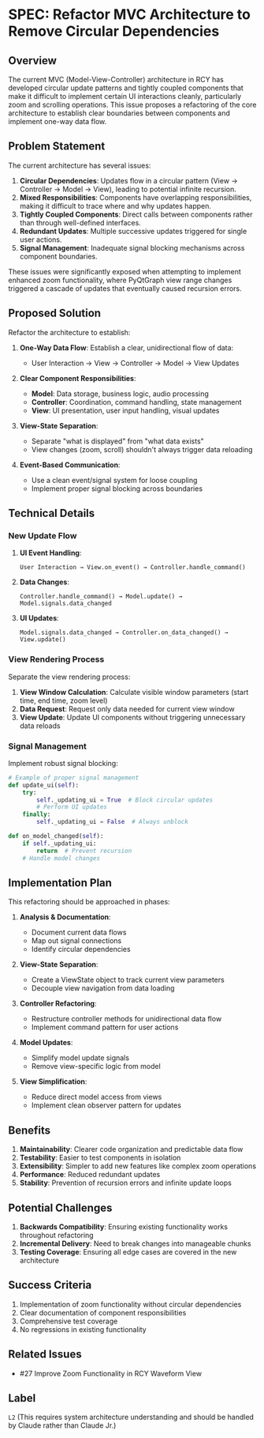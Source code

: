 # SPEC: Refactor MVC Architecture to Remove Circular Dependencies

## Overview

The current MVC (Model-View-Controller) architecture in RCY has developed circular update patterns and tightly coupled components that make it difficult to implement certain UI interactions cleanly, particularly zoom and scrolling operations. This issue proposes a refactoring of the core architecture to establish clear boundaries between components and implement one-way data flow.

## Problem Statement

The current architecture has several issues:

1. **Circular Dependencies**: Updates flow in a circular pattern (View → Controller → Model → View), leading to potential infinite recursion.
2. **Mixed Responsibilities**: Components have overlapping responsibilities, making it difficult to trace where and why updates happen.
3. **Tightly Coupled Components**: Direct calls between components rather than through well-defined interfaces.
4. **Redundant Updates**: Multiple successive updates triggered for single user actions.
5. **Signal Management**: Inadequate signal blocking mechanisms across component boundaries.

These issues were significantly exposed when attempting to implement enhanced zoom functionality, where PyQtGraph view range changes triggered a cascade of updates that eventually caused recursion errors.

## Proposed Solution

Refactor the architecture to establish:

1. **One-Way Data Flow**: Establish a clear, unidirectional flow of data:
   - User Interaction → View → Controller → Model → View Updates

2. **Clear Component Responsibilities**:
   - **Model**: Data storage, business logic, audio processing
   - **Controller**: Coordination, command handling, state management
   - **View**: UI presentation, user input handling, visual updates

3. **View-State Separation**:
   - Separate "what is displayed" from "what data exists"
   - View changes (zoom, scroll) shouldn't always trigger data reloading

4. **Event-Based Communication**:
   - Use a clean event/signal system for loose coupling
   - Implement proper signal blocking across boundaries

## Technical Details

### New Update Flow

1. **UI Event Handling**:
   ```
   User Interaction → View.on_event() → Controller.handle_command()
   ```

2. **Data Changes**:
   ```
   Controller.handle_command() → Model.update() → Model.signals.data_changed
   ```

3. **UI Updates**:
   ```
   Model.signals.data_changed → Controller.on_data_changed() → View.update()
   ```

### View Rendering Process

Separate the view rendering process:

1. **View Window Calculation**: Calculate visible window parameters (start time, end time, zoom level)
2. **Data Request**: Request only data needed for current view window
3. **View Update**: Update UI components without triggering unnecessary data reloads

### Signal Management

Implement robust signal blocking:

```python
# Example of proper signal management
def update_ui(self):
    try:
        self._updating_ui = True  # Block circular updates
        # Perform UI updates
    finally:
        self._updating_ui = False  # Always unblock

def on_model_changed(self):
    if self._updating_ui:
        return  # Prevent recursion
    # Handle model changes
```

## Implementation Plan

This refactoring should be approached in phases:

1. **Analysis & Documentation**:
   - Document current data flows
   - Map out signal connections
   - Identify circular dependencies

2. **View-State Separation**:
   - Create a ViewState object to track current view parameters
   - Decouple view navigation from data loading

3. **Controller Refactoring**:
   - Restructure controller methods for unidirectional data flow
   - Implement command pattern for user actions

4. **Model Updates**:
   - Simplify model update signals
   - Remove view-specific logic from model

5. **View Simplification**:
   - Reduce direct model access from views
   - Implement clean observer pattern for updates

## Benefits

1. **Maintainability**: Clearer code organization and predictable data flow
2. **Testability**: Easier to test components in isolation
3. **Extensibility**: Simpler to add new features like complex zoom operations
4. **Performance**: Reduced redundant updates
5. **Stability**: Prevention of recursion errors and infinite update loops

## Potential Challenges

1. **Backwards Compatibility**: Ensuring existing functionality works throughout refactoring
2. **Incremental Delivery**: Need to break changes into manageable chunks
3. **Testing Coverage**: Ensuring all edge cases are covered in the new architecture

## Success Criteria

1. Implementation of zoom functionality without circular dependencies
2. Clear documentation of component responsibilities
3. Comprehensive test coverage
4. No regressions in existing functionality

## Related Issues

- #27 Improve Zoom Functionality in RCY Waveform View

## Label

`L2` (This requires system architecture understanding and should be handled by Claude rather than Claude Jr.)
